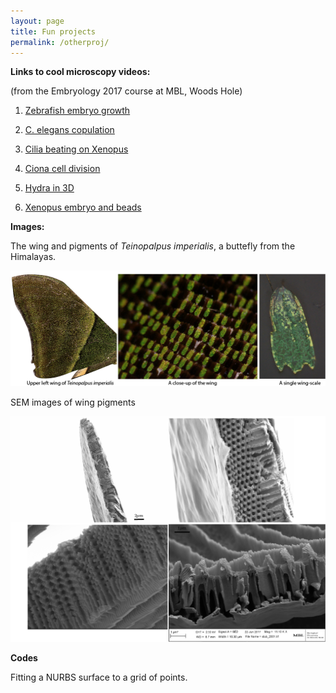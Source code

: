 ```yaml
---
layout: page
title: Fun projects
permalink: /otherproj/
---
```


**Links to cool microscopy videos:** 

(from the Embryology 2017 course at MBL, Woods Hole)

1. [Zebrafish embryo growth](https://vimeo.com/331514590)

2. [C. elegans copulation](https://vimeo.com/331515115)

3. [Cilia beating on Xenopus](https://vimeo.com/331513807)

4. [Ciona cell division](https://vimeo.com/331514404)

5. [Hydra in 3D](https://vimeo.com/331514151)

6. [Xenopus embryo and beads](https://vimeo.com/331515496)

**Images:**

The wing and pigments of _Teinopalpus imperialis_, a buttefly from the Himalayas. 

![Butterfly wings](/images/Teinopalpus_imperialis.png)

SEM images of wing pigments

![SEM images of butterfly wings](/images/Teinopalpus_SEM.png)

**Codes**

Fitting a NURBS surface to a grid of points.




<!-- Art. Quotes. Embryology. Other projects.  --> 

<!-- This is the base Jekyll theme. You can find out more info about customizing your Jekyll theme, as well as basic Jekyll usage documentation at [jekyllrb.com](https://jekyllrb.com/)

You can find the source code for Minima at GitHub:
[jekyll][jekyll-organization] /
[minima](https://github.com/jekyll/minima)

You can find the source code for Jekyll at GitHub:
[jekyll][jekyll-organization] /
[jekyll](https://github.com/jekyll/jekyll)


[jekyll-organization]: https://github.com/jekyll -->
